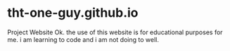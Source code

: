 # tht-one-guy.github.io
Project Website
Ok. the use of this website is for educational purposes for me. i am learning to code and i am not doing to well.

